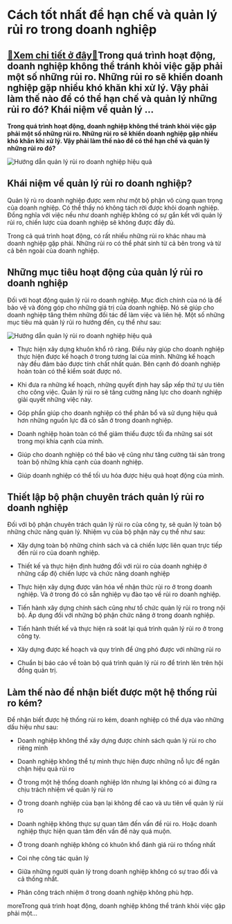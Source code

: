 Cách tốt nhất để hạn chế và quản lý rủi ro trong doanh nghiệp
=============================================================

[:gift:Xem chi tiết ở đây:gift:](https://hddtvn.com/cach-tot-nhat-de-han-che-va-quan-ly-rui-ro-trong-doanh-nghiep/)Trong quá trình hoạt động, doanh nghiệp không thể tránh khỏi việc gặp phải một số những rủi ro. Những rủi ro sẽ khiến doanh nghiệp gặp nhiều khó khăn khi xử lý. Vậy phải làm thế nào để có thể hạn chế và quản lý những rủi ro đó? Khái niệm về quản lý …
----------------------------------------------------------------------------------------------------------------------------------------------------------------------------------------------------------------------------------------------------------

**Trong quá trình hoạt động, doanh nghiệp không thể tránh khỏi việc gặp phải một số những rủi ro. Những rủi ro sẽ khiến doanh nghiệp gặp nhiều khó khăn khi xử lý. Vậy phải làm thế nào để có thể hạn chế và quản lý những rủi ro đó?**


![Hướng dẫn quản lý rủi ro doanh nghiệp hiệu quả](https://hddtvn.com/wp-content/uploads/2021/01/quan-tri-rui-ro-03.jpg)


Khái niệm về quản lý rủi ro doanh nghiệp?
-----------------------------------------


Quản lý rủ ro doanh nghiệp được xem như một bộ phận vô cùng quan trọng của doanh nghiệp. Có thể thấy nó không tách rời được khỏi doanh nghiệp. Đồng nghĩa với việc nếu như doanh nghiệp không có sự gắn kết với quản lý rủi ro, chiến lược của doanh nghiệp sẽ không được đầy đủ.


Trong cả quá trình hoạt động, có rất nhiều những rủi ro khác nhau mà doanh nghiệp gặp phải. Những rủi ro có thể phát sinh từ cả bên trong và từ cả bên ngoài của doanh nghiệp.


Những mục tiêu hoạt động của quản lý rủi ro doanh nghiệp
--------------------------------------------------------


Đối với hoạt động quản lý rủi ro doanh nghiệp. Mục đích chính của nó là để bảo vệ và đóng góp cho những giá trị của doanh nghiệp. Nó sẽ giúp cho doanh nghiệp tăng thêm những đối tác để làm việc và liên hệ. Một số những mục tiêu mà quản lý rủi ro hướng đến, cụ thể như sau:


![Hướng dẫn quản lý rủi ro doanh nghiệp hiệu quả](https://hddtvn.com/wp-content/uploads/2021/01/quan-tri-rui-ro-1000x675-1.jpg)




* Thực hiện xây dựng khuôn khổ rõ ràng. Điều này giúp cho doanh nghiệp thực hiện được kế hoạch ở trong tương lai của mình. Những kế hoạch này đều đảm bảo được tính chất nhất quán. Bên cạnh đó doanh nghiệp hoàn toàn có thể kiểm soát được nó.

* Khi đưa ra những kế hoạch, những quyết định hay sắp xếp thứ tự ưu tiên cho công việc. Quản lý rủi ro sẽ tăng cường năng lực cho doanh nghiệp giải quyết những việc này.

* Góp phần giúp cho doanh nghiệp có thể phân bổ và sử dụng hiệu quả hơn những nguồn lực đã có sẵn ở trong doanh nghiệp.

* Doanh nghiệp hoàn toàn có thể giảm thiểu được tối đa những sai sót trong mọi khía cạnh của mình.

* Giúp cho doanh nghiệp có thể bảo vệ cũng như tăng cường tài sản trong toàn bộ những khía cạnh của doanh nghiệp.

* Giúp doanh nghiệp có thể tối ưu hóa được hiệu quả hoạt động của mình.



Thiết lập bộ phận chuyên trách quản lý rủi ro doanh nghiệp
----------------------------------------------------------


Đối với bộ phận chuyên trách quản lý rủi ro của công ty, sẽ quản lý toàn bộ những chức năng quản lý. Nhiệm vụ của bộ phận này cụ thể như sau:




* Xây dựng toàn bộ những chính sách và cả chiến lược liên quan trực tiếp đến rủi ro của doanh nghiệp.

* Thiết kế và thực hiện định hướng đối với rủi ro của doanh nghiệp ở những cấp độ chiến lược và chức năng doanh nghiệp

* Thực hiện xây dựng được văn hóa về nhận thức rủi ro ở trong doanh nghiệp. Và ở trong đó có sẵn nghiệp vụ đào tạo về rủi ro doanh nghiệp.

* Tiến hành xây dựng chính sách cũng như tổ chức quản lý rủi ro trong nội bộ. Áp dụng đối với những bộ phận chức năng ở trong doanh nghiệp.

* Tiến hành thiết kế và thực hiện rà soát lại quá trình quản lý rủi ro ở trong công ty.

* Xây dựng được kế hoạch và quy trình để ứng phó được với những rủi ro

* Chuẩn bị báo cáo về toàn bộ quá trình quản lý rủi ro để trình lên trên hội đồng quản trị.



Làm thế nào để nhận biết được một hệ thống rủi ro kém?
------------------------------------------------------


Để nhận biết được hệ thống rủi ro kém, doanh nghiệp có thể dựa vào những dấu hiệu như sau:




* Doanh nghiệp không thể xây dựng được chính sách quản lý rủi ro cho riêng mình

* Doanh nghiệp không thể tự mình thực hiện được những nỗ lực để ngăn chặn hiệu quả rủi ro

* Ở trong một hệ thống doanh nghiệp lớn nhưng lại không có ai đứng ra chịu trách nhiệm về quản lý rủi ro

* Ở trong doanh nghiệp của bạn lại không đề cao và ưu tiên về quản lý rủi ro

* Doanh nghiệp không thực sự quan tâm đến vấn đề rủi ro. Hoặc doanh nghiệp thực hiện quan tâm đến vấn đề này quá muộn.

* Ở trong doanh nghiệp không có khuôn khổ đánh giá rủi ro thống nhất

* Coi nhẹ công tác quản lý

* Giữa những người quản lý trong doanh nghiệp không có sự trao đổi và cả thống nhất.

* Phân công trách nhiệm ở trong doanh nghiệp không phù hợp.



moreTrong quá trình hoạt động, doanh nghiệp không thể tránh khỏi việc gặp phải một…

